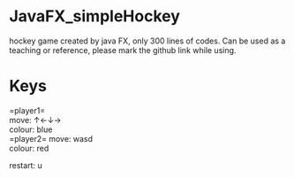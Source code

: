 # JavaFX_simpleHockey
hockey game created by java FX, only 300 lines of codes.
Can be used as a teaching or reference, please mark the github link while using.  
  
# Keys  
  
=player1=  
move: ↑←↓→  
colour: blue  
=player2=
move: wasd  
colour: red  
  
restart: u
